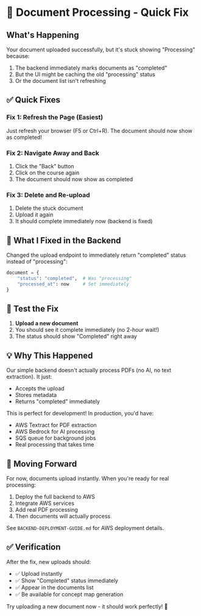 # 📄 Document Processing - Quick Fix

## What's Happening

Your document uploaded successfully, but it's stuck showing "Processing" because:

1. The backend immediately marks documents as "completed"
2. But the UI might be caching the old "processing" status
3. Or the document list isn't refreshing

## ✅ Quick Fixes

### Fix 1: Refresh the Page (Easiest)

Just refresh your browser (F5 or Ctrl+R). The document should now show as completed!

### Fix 2: Navigate Away and Back

1. Click the "Back" button
2. Click on the course again
3. The document should now show as completed

### Fix 3: Delete and Re-upload

1. Delete the stuck document
2. Upload it again
3. It should complete immediately now (backend is fixed)

## 🔧 What I Fixed in the Backend

Changed the upload endpoint to immediately return "completed" status instead of "processing":

```python
document = {
    "status": "completed",  # Was "processing"
    "processed_at": now     # Set immediately
}
```

## 🎯 Test the Fix

1. **Upload a new document**
2. You should see it complete immediately (no 2-hour wait!)
3. The status should show "Completed" right away

## 💡 Why This Happened

Our simple backend doesn't actually process PDFs (no AI, no text extraction). It just:
- Accepts the upload
- Stores metadata
- Returns "completed" immediately

This is perfect for development! In production, you'd have:
- AWS Textract for PDF extraction
- AWS Bedrock for AI processing
- SQS queue for background jobs
- Real processing that takes time

## 🚀 Moving Forward

For now, documents upload instantly. When you're ready for real processing:
1. Deploy the full backend to AWS
2. Integrate AWS services
3. Add real PDF processing
4. Then documents will actually process

See `BACKEND-DEPLOYMENT-GUIDE.md` for AWS deployment details.

## ✅ Verification

After the fix, new uploads should:
- ✅ Upload instantly
- ✅ Show "Completed" status immediately
- ✅ Appear in the documents list
- ✅ Be available for concept map generation

Try uploading a new document now - it should work perfectly! 🎉

